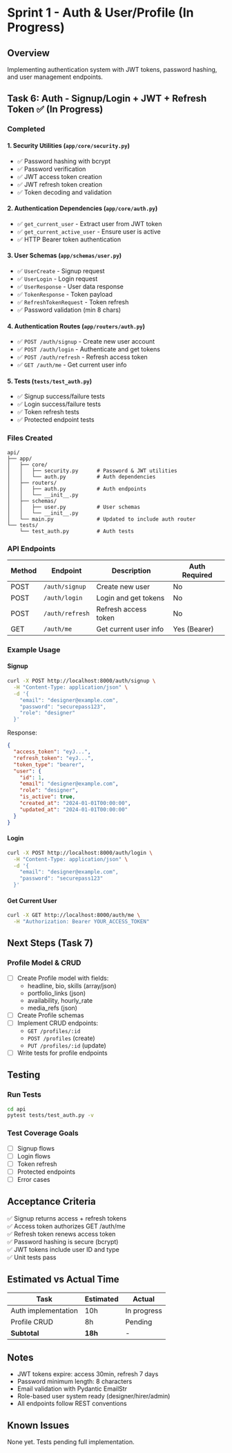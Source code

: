 # Sprint 1 - Auth & User/Profile (In Progress)

## Overview

Implementing authentication system with JWT tokens, password hashing, and user management endpoints.

## Task 6: Auth - Signup/Login + JWT + Refresh Token ✅ (In Progress)

### Completed

#### 1. Security Utilities (`app/core/security.py`)
- ✅ Password hashing with bcrypt
- ✅ Password verification
- ✅ JWT access token creation
- ✅ JWT refresh token creation
- ✅ Token decoding and validation

#### 2. Authentication Dependencies (`app/core/auth.py`)
- ✅ `get_current_user` - Extract user from JWT token
- ✅ `get_current_active_user` - Ensure user is active
- ✅ HTTP Bearer token authentication

#### 3. User Schemas (`app/schemas/user.py`)
- ✅ `UserCreate` - Signup request
- ✅ `UserLogin` - Login request
- ✅ `UserResponse` - User data response
- ✅ `TokenResponse` - Token payload
- ✅ `RefreshTokenRequest` - Token refresh
- ✅ Password validation (min 8 chars)

#### 4. Authentication Routes (`app/routers/auth.py`)
- ✅ `POST /auth/signup` - Create new user account
- ✅ `POST /auth/login` - Authenticate and get tokens
- ✅ `POST /auth/refresh` - Refresh access token
- ✅ `GET /auth/me` - Get current user info

#### 5. Tests (`tests/test_auth.py`)
- ✅ Signup success/failure tests
- ✅ Login success/failure tests
- ✅ Token refresh tests
- ✅ Protected endpoint tests

### Files Created

```
api/
├── app/
│   ├── core/
│   │   ├── security.py      # Password & JWT utilities
│   │   └── auth.py          # Auth dependencies
│   ├── routers/
│   │   ├── auth.py          # Auth endpoints
│   │   └── __init__.py
│   ├── schemas/
│   │   ├── user.py          # User schemas
│   │   └── __init__.py
│   └── main.py              # Updated to include auth router
└── tests/
    └── test_auth.py         # Auth tests
```

### API Endpoints

| Method | Endpoint | Description | Auth Required |
|--------|----------|-------------|---------------|
| POST | `/auth/signup` | Create new user | No |
| POST | `/auth/login` | Login and get tokens | No |
| POST | `/auth/refresh` | Refresh access token | No |
| GET | `/auth/me` | Get current user info | Yes (Bearer) |

### Example Usage

#### Signup
```bash
curl -X POST http://localhost:8000/auth/signup \
  -H "Content-Type: application/json" \
  -d '{
    "email": "designer@example.com",
    "password": "securepass123",
    "role": "designer"
  }'
```

Response:
```json
{
  "access_token": "eyJ...",
  "refresh_token": "eyJ...",
  "token_type": "bearer",
  "user": {
    "id": 1,
    "email": "designer@example.com",
    "role": "designer",
    "is_active": true,
    "created_at": "2024-01-01T00:00:00",
    "updated_at": "2024-01-01T00:00:00"
  }
}
```

#### Login
```bash
curl -X POST http://localhost:8000/auth/login \
  -H "Content-Type: application/json" \
  -d '{
    "email": "designer@example.com",
    "password": "securepass123"
  }'
```

#### Get Current User
```bash
curl -X GET http://localhost:8000/auth/me \
  -H "Authorization: Bearer YOUR_ACCESS_TOKEN"
```

## Next Steps (Task 7)

### Profile Model & CRUD
- [ ] Create Profile model with fields:
  - headline, bio, skills (array/json)
  - portfolio_links (json)
  - availability, hourly_rate
  - media_refs (json)
- [ ] Create Profile schemas
- [ ] Implement CRUD endpoints:
  - `GET /profiles/:id`
  - `POST /profiles` (create)
  - `PUT /profiles/:id` (update)
- [ ] Write tests for profile endpoints

## Testing

### Run Tests
```bash
cd api
pytest tests/test_auth.py -v
```

### Test Coverage Goals
- [ ] Signup flows
- [ ] Login flows
- [ ] Token refresh
- [ ] Protected endpoints
- [ ] Error cases

## Acceptance Criteria

✅ Signup returns access + refresh tokens  
✅ Access token authorizes GET /auth/me  
✅ Refresh token renews access token  
✅ Password hashing is secure (bcrypt)  
✅ JWT tokens include user ID and type  
✅ Unit tests pass  

## Estimated vs Actual Time

| Task | Estimated | Actual |
|------|-----------|--------|
| Auth implementation | 10h | In progress |
| Profile CRUD | 8h | Pending |
| **Subtotal** | **18h** | - |

## Notes

- JWT tokens expire: access 30min, refresh 7 days
- Password minimum length: 8 characters
- Email validation with Pydantic EmailStr
- Role-based user system ready (designer/hirer/admin)
- All endpoints follow REST conventions

## Known Issues

None yet. Tests pending full implementation.
